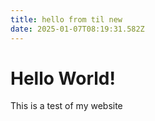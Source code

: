 ```yaml
---
title: hello from til new
date: 2025-01-07T08:19:31.582Z
---
```


# Hello World!

This is a test of my website